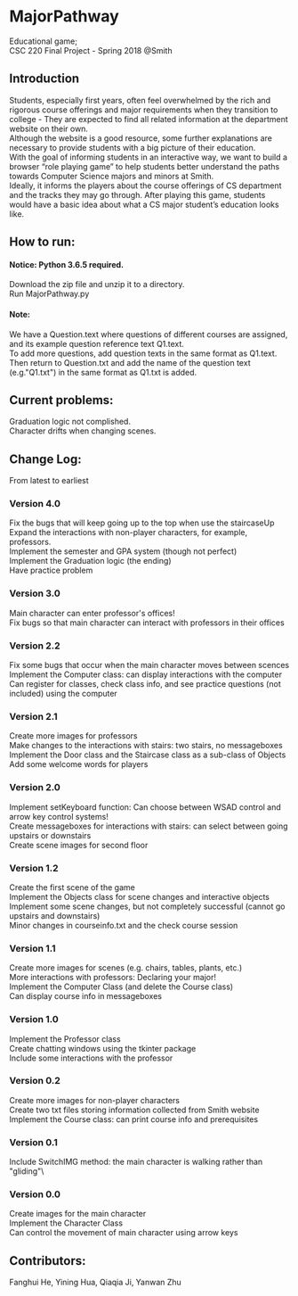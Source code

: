 # MajorPathway
Educational game; \
CSC 220 Final Project - Spring 2018 @Smith

## Introduction
Students, especially first years, often feel overwhelmed by the rich and rigorous course offerings and major requirements when they transition to college - They are expected to find all related information at the department website on their own.\
Although the website is a good resource, some further explanations are necessary to provide students with a big picture of their education. \
With the goal of informing students in an interactive way, we want to build a browser “role playing game” to help students better understand the paths towards Computer Science majors and minors at Smith. \
Ideally, it informs the players about the course offerings of CS department and the tracks they may go through. After playing this game, students would have a basic idea about what a CS major student’s education looks like.

## How to run:
#### Notice: Python 3.6.5 required.
Download the zip file and unzip it to a directory.\
Run MajorPathway.py
#### Note: 
We have a Question.text where questions of different courses are assigned, and its example question reference text Q1.text. \
To add more questions, add question texts in the same format as Q1.text. \
Then return to Question.txt and add the name of the question text (e.g."Q1.txt") in the same format as Q1.txt is added.

## Current problems:
Graduation logic not complished.\
Character drifts when changing scenes.

## Change Log:
From latest to earliest
### Version 4.0
Fix the bugs that will keep going up to the top when use the staircaseUp\
Expand the interactions with non-player characters, for example, professors.\
Implement the semester and GPA system (though not perfect)\
Implement the Graduation logic (the ending)\
Have practice problem
### Version 3.0
Main character can enter professor's offices!\
Fix bugs so that main character can interact with professors in their offices
### Version 2.2
Fix some bugs that occur when the main character moves between scences\
Implement the Computer class: can display interactions with the computer\
Can register for classes, check class info, and see practice questions (not included) using the computer
### Version 2.1
Create more images for professors\
Make changes to the interactions with stairs: two stairs, no messageboxes\
Implement the Door class and the Staircase class as a sub-class of Objects\
Add some welcome words for players
### Version 2.0
Implement setKeyboard function: Can choose between WSAD control and arrow key control systems!\
Create messageboxes for interactions with stairs: can select between going upstairs or downstairs\
Create scene images for second floor
### Version 1.2
Create the first scene of the game\
Implement the Objects class for scene changes and interactive objects\
Implement some scene changes, but not completely successful (cannot go upstairs and downstairs)\
Minor changes in courseinfo.txt and the check course session
### Version 1.1
Create more images for scenes (e.g. chairs, tables, plants, etc.)\
More interactions with professors: Declaring your major!\
Implement the Computer Class (and delete the Course class)\
Can display course info in messageboxes
### Version 1.0
Implement the Professor class\
Create chatting windows using the tkinter package\
Include some interactions with the professor
### Version 0.2
Create more images for non-player characters\
Create two txt files storing information collected from Smith website\
Implement the Course class: can print course info and prerequisites
### Version 0.1
Include SwitchIMG method: the main character is walking rather than "gliding"\
### Version 0.0
Create images for the main character\
Implement the Character Class\
Can control the movement of main character using arrow keys

## Contributors:
Fanghui He, Yining Hua, Qiaqia Ji, Yanwan Zhu
